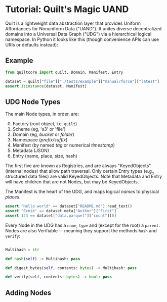 # Tutorial: Quilt's Magic UAND

Quilt is a lightweight data abstraction layer that provides Uniform Affordances for Nonuniform Data ("UAND").
It unites diverse decentralized domains into a Universal Data Graph ("UDG") via a hierarchical logical namespace.
In Python it looks like this (though convenience APIs can use URIs or defaults instead):

## Example

```python
from quiltcore import quilt, Domain, Manifest, Entry

dataset = quilt["file"]["./tests/example"]["manual/force"]["latest"]
assert isinstance(dataset, Manifest)
```

## UDG Node Types

The main Node types, in order, are:

0. Factory (root object, i.e. `quilt`)
1. Scheme (eg, 's3' or 'file')
2. Domain (eg, _bucket_ or _folder_)
3. Namespace (_prefix/suffix_)
4. Manifest (by named _tag_ or numerical _timestamp_)
5. Metadata (JSON)
6. Entry (name, place, size, hash)

The first five are known as Registries, and are always "KeyedObjects" (internal nodes) that allow path traversal.
Only certain Entry types (e.g., structured data files) are valid KeyedObjects.
Note that Metadata and Entry will have children that are not Nodes, but may be KeyedObjects.

The Manifest is the heart of the UDG, and maps logical _names_ to physical _places_.

<!--pytest.mark.skip-->
```python
assert "Hello world" == dataset["README.md"].read_text()
assert "Ernie" == dataset.meta["Author"]["First"]
assert 123 == dataset["data.parquet"]["count"][0]
```
<!--pytest-codeblocks:cont-->

Every Node in the UDG has a `name`, `type` and (except for the root) a `parent`.
Nodes are also Verifiable -- meaning they support the methods `hash` and `verify`:

```python

Multihash = str

def hash(self) -> Multihash: pass

def digest_bytes(self, contents: bytes) -> Multihash: pass

def verify(self, contents: bytes) -> bool: pass
```

## Adding Nodes

```python

```

```python

```
